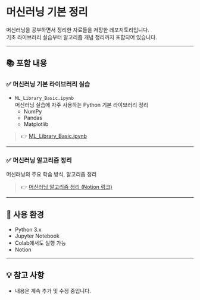 # 머신러닝 기본 정리

머신러닝을 공부하면서 정리한 자료들을 저장한 레포지토리입니다.  
기초 라이브러리 실습부터 알고리즘 개념 정리까지 포함되어 있습니다.

---

## 📚 포함 내용

### ✅ 머신러닝 기본 라이브러리 실습

- `ML_Library_Basic.ipynb`  
  머신러닝 실습에 자주 사용하는 Python 기본 라이브러리 정리
  - NumPy
  - Pandas
  - Matplotlib

> 👉 [ML_Library_Basic.ipynb](./ML_Library_Basic.ipynb)

---

### ✅ 머신러닝 알고리즘 정리

머신러닝의 주요 학습 방식, 알고리즘 정리

> 👉 [머신러닝 알고리즘 정리 (Notion 링크)](https://www.notion.so/1c9859afcce9809498e3e0e187e1ab09?pvs=4)

---

## 📌 사용 환경

- Python 3.x
- Jupyter Notebook
- Colab에서도 실행 가능
- Notion

---

## 💡 참고 사항

- 내용은 계속 추가 및 수정 중입니다.
